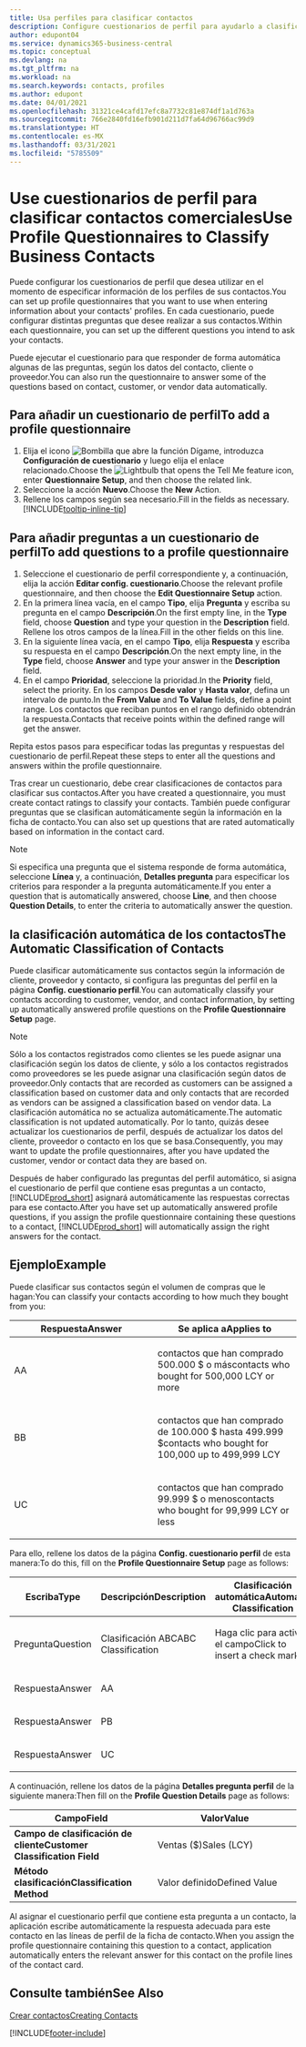 ```yaml
---
title: Usa perfiles para clasificar contactos
description: Configure cuestionarios de perfil para ayudarlo a clasificar sus contactos comerciales
author: edupont04
ms.service: dynamics365-business-central
ms.topic: conceptual
ms.devlang: na
ms.tgt_pltfrm: na
ms.workload: na
ms.search.keywords: contacts, profiles
ms.author: edupont
ms.date: 04/01/2021
ms.openlocfilehash: 31321ce4cafd17efc8a7732c81e874df1a1d763a
ms.sourcegitcommit: 766e2840fd16efb901d211d7fa64d96766ac99d9
ms.translationtype: HT
ms.contentlocale: es-MX
ms.lasthandoff: 03/31/2021
ms.locfileid: "5785509"
---
```

# <a name="use-profile-questionnaires-to-classify-business-contacts"></a><span data-ttu-id="7c8f1-103">Use cuestionarios de perfil para clasificar contactos comerciales</span><span class="sxs-lookup"><span data-stu-id="7c8f1-103">Use Profile Questionnaires to Classify Business Contacts</span></span>
<span data-ttu-id="7c8f1-104">Puede configurar los cuestionarios de perfil que desea utilizar en el momento de especificar información de los perfiles de sus contactos.</span><span class="sxs-lookup"><span data-stu-id="7c8f1-104">You can set up profile questionnaires that you want to use when entering information about your contacts' profiles.</span></span> <span data-ttu-id="7c8f1-105">En cada cuestionario, puede configurar distintas preguntas que desee realizar a sus contactos.</span><span class="sxs-lookup"><span data-stu-id="7c8f1-105">Within each questionnaire, you can set up the different questions you intend to ask your contacts.</span></span>  

<span data-ttu-id="7c8f1-106">Puede ejecutar el cuestionario para que responder de forma automática algunas de las preguntas, según los datos del contacto, cliente o proveedor.</span><span class="sxs-lookup"><span data-stu-id="7c8f1-106">You can also run the questionnaire to answer some of the questions based on contact, customer, or vendor data automatically.</span></span>  

## <a name="to-add-a-profile-questionnaire"></a><span data-ttu-id="7c8f1-107">Para añadir un cuestionario de perfil</span><span class="sxs-lookup"><span data-stu-id="7c8f1-107">To add a profile questionnaire</span></span>
1.  <span data-ttu-id="7c8f1-108">Elija el icono ![Bombilla que abre la función Dígame](media/ui-search/search_small.png "Dígame qué desea hacer"), introduzca **Configuración de cuestionario** y luego elija el enlace relacionado.</span><span class="sxs-lookup"><span data-stu-id="7c8f1-108">Choose the ![Lightbulb that opens the Tell Me feature](media/ui-search/search_small.png "Tell me what you want to do") icon, enter **Questionnaire Setup**, and then choose the related link.</span></span>  
2.  <span data-ttu-id="7c8f1-109">Seleccione la acción **Nuevo**.</span><span class="sxs-lookup"><span data-stu-id="7c8f1-109">Choose the **New** Action.</span></span>  
3.  <span data-ttu-id="7c8f1-110">Rellene los campos según sea necesario.</span><span class="sxs-lookup"><span data-stu-id="7c8f1-110">Fill in the fields as necessary.</span></span> [!INCLUDE[tooltip-inline-tip](includes/tooltip-inline-tip_md.md)]  

## <a name="to-add-questions-to-a-profile-questionnaire"></a><span data-ttu-id="7c8f1-111">Para añadir preguntas a un cuestionario de perfil</span><span class="sxs-lookup"><span data-stu-id="7c8f1-111">To add questions to a profile questionnaire</span></span>
1.  <span data-ttu-id="7c8f1-112">Seleccione el cuestionario de perfil correspondiente y, a continuación, elija la acción **Editar config. cuestionario**.</span><span class="sxs-lookup"><span data-stu-id="7c8f1-112">Choose the relevant profile questionnaire, and then choose the **Edit Questionnaire Setup** action.</span></span>  
2.  <span data-ttu-id="7c8f1-113">En la primera línea vacía, en el campo **Tipo**, elija **Pregunta** y escriba su pregunta en el campo **Descripción**.</span><span class="sxs-lookup"><span data-stu-id="7c8f1-113">On the first empty line, in the **Type** field, choose **Question** and type your question in the **Description** field.</span></span> <span data-ttu-id="7c8f1-114">Rellene los otros campos de la línea.</span><span class="sxs-lookup"><span data-stu-id="7c8f1-114">Fill in the other fields on this line.</span></span>  
3.  <span data-ttu-id="7c8f1-115">En la siguiente línea vacía, en el campo **Tipo**, elija **Respuesta** y escriba su respuesta en el campo **Descripción**.</span><span class="sxs-lookup"><span data-stu-id="7c8f1-115">On the next empty line, in the **Type** field, choose **Answer** and type your answer in the **Description** field.</span></span>  
4.  <span data-ttu-id="7c8f1-116">En el campo **Prioridad**, seleccione la prioridad.</span><span class="sxs-lookup"><span data-stu-id="7c8f1-116">In the **Priority** field, select the priority.</span></span> <span data-ttu-id="7c8f1-117">En los campos **Desde valor** y **Hasta valor**, defina un intervalo de punto.</span><span class="sxs-lookup"><span data-stu-id="7c8f1-117">In the **From Value** and **To Value** fields, define a point range.</span></span> <span data-ttu-id="7c8f1-118">Los contactos que reciban puntos en el rango definido obtendrán la respuesta.</span><span class="sxs-lookup"><span data-stu-id="7c8f1-118">Contacts that receive points within the defined range will get the answer.</span></span>  

<span data-ttu-id="7c8f1-119">Repita estos pasos para especificar todas las preguntas y respuestas del cuestionario de perfil.</span><span class="sxs-lookup"><span data-stu-id="7c8f1-119">Repeat these steps to enter all the questions and answers within the profile questionnaire.</span></span>

<span data-ttu-id="7c8f1-120">Tras crear un cuestionario, debe crear clasificaciones de contactos para clasificar sus contactos.</span><span class="sxs-lookup"><span data-stu-id="7c8f1-120">After you have created a questionnaire, you must create contact ratings to classify your contacts.</span></span> <span data-ttu-id="7c8f1-121">También puede configurar preguntas que se clasifican automáticamente según la información en la ficha de contacto.</span><span class="sxs-lookup"><span data-stu-id="7c8f1-121">You can also set up questions that are rated automatically based on information in the contact card.</span></span>  

> [!NOTE]
> <span data-ttu-id="7c8f1-122">Si especifica una pregunta que el sistema responde de forma automática, seleccione <STRONG>Línea</STRONG> y, a continuación, <STRONG>Detalles pregunta</STRONG> para especificar los criterios para responder a la pregunta automáticamente.</span><span class="sxs-lookup"><span data-stu-id="7c8f1-122">If you enter a question that is automatically answered, choose <STRONG>Line</STRONG>, and then choose <STRONG>Question Details</STRONG>, to enter the criteria to automatically answer the question.</span></span>

## <a name="the-automatic-classification-of-contacts"></a><span data-ttu-id="7c8f1-123">la clasificación automática de los contactos</span><span class="sxs-lookup"><span data-stu-id="7c8f1-123">The Automatic Classification of Contacts</span></span>
<span data-ttu-id="7c8f1-124">Puede clasificar automáticamente sus contactos según la información de cliente, proveedor y contacto, si configura las preguntas del perfil en la página **Config. cuestionario perfil**.</span><span class="sxs-lookup"><span data-stu-id="7c8f1-124">You can automatically classify your contacts according to customer, vendor, and contact information, by setting up automatically answered profile questions on the **Profile Questionnaire Setup** page.</span></span>  

> [!NOTE]
> <span data-ttu-id="7c8f1-125">Sólo a los contactos registrados como clientes se les puede asignar una clasificación según los datos de cliente, y sólo a los contactos registrados como proveedores se les puede asignar una clasificación según datos de proveedor.</span><span class="sxs-lookup"><span data-stu-id="7c8f1-125">Only contacts that are recorded as customers can be assigned a classification based on customer data and only contacts that are recorded as vendors can be assigned a classification based on vendor data.</span></span> <span data-ttu-id="7c8f1-126">La clasificación automática no se actualiza automáticamente.</span><span class="sxs-lookup"><span data-stu-id="7c8f1-126">The automatic classification is not updated automatically.</span></span> <span data-ttu-id="7c8f1-127">Por lo tanto, quizás desee actualizar los cuestionarios de perfil, después de actualizar los datos del cliente, proveedor o contacto en los que se basa.</span><span class="sxs-lookup"><span data-stu-id="7c8f1-127">Consequently, you may want to update the profile questionnaires, after you have updated the customer, vendor or contact data they are based on.</span></span>  

<span data-ttu-id="7c8f1-128">Después de haber configurado las preguntas del perfil automático, si asigna el cuestionario de perfil que contiene esas preguntas a un contacto, [!INCLUDE[prod_short](includes/prod_short.md)] asignará automáticamente las respuestas correctas para ese contacto.</span><span class="sxs-lookup"><span data-stu-id="7c8f1-128">After you have set up automatically answered profile questions, if you assign the profile questionnaire containing these questions to a contact, [!INCLUDE[prod_short](includes/prod_short.md)] will automatically assign the right answers for the contact.</span></span>  

## <a name="example"></a><span data-ttu-id="7c8f1-129">Ejemplo</span><span class="sxs-lookup"><span data-stu-id="7c8f1-129">Example</span></span>
<span data-ttu-id="7c8f1-130">Puede clasificar sus contactos según el volumen de compras que le hagan:</span><span class="sxs-lookup"><span data-stu-id="7c8f1-130">You can classify your contacts according to how much they bought from you:</span></span>

<table>
<colgroup>
<col style="width: 50%" />
<col style="width: 50%" />
</colgroup>
<thead>
<tr class="header">
<th><span data-ttu-id="7c8f1-131"><strong>Respuesta</strong></span><span class="sxs-lookup"><span data-stu-id="7c8f1-131"><strong>Answer</strong></span></span></th>
<th><span data-ttu-id="7c8f1-132"><strong>Se aplica a</strong></span><span class="sxs-lookup"><span data-stu-id="7c8f1-132"><strong>Applies to</strong></span></span></th>
</tr>
</thead>
<tbody>
<tr class="odd">
<td><p><span data-ttu-id="7c8f1-133">A</span><span class="sxs-lookup"><span data-stu-id="7c8f1-133">A</span></span></p></td>
<td><p><span data-ttu-id="7c8f1-134">contactos que han comprado 500.000 $ o más</span><span class="sxs-lookup"><span data-stu-id="7c8f1-134">contacts who bought for 500,000 LCY or more</span></span></p></td>
</tr>
<tr class="even">
<td><p><span data-ttu-id="7c8f1-135">B</span><span class="sxs-lookup"><span data-stu-id="7c8f1-135">B</span></span></p></td>
<td><p><span data-ttu-id="7c8f1-136">contactos que han comprado de 100.000 $ hasta 499.999 $</span><span class="sxs-lookup"><span data-stu-id="7c8f1-136">contacts who bought for 100,000 up to 499,999 LCY</span></span></p></td>
</tr>
<tr class="odd">
<td><p><span data-ttu-id="7c8f1-137">U</span><span class="sxs-lookup"><span data-stu-id="7c8f1-137">C</span></span></p></td>
<td><p><span data-ttu-id="7c8f1-138">contactos que han comprado 99.999 $ o menos</span><span class="sxs-lookup"><span data-stu-id="7c8f1-138">contacts who bought for 99,999 LCY or less</span></span></p></td>
</tr>
</tbody>
</table>

<span data-ttu-id="7c8f1-139">Para ello, rellene los datos de la página **Config. cuestionario perfil** de esta manera:</span><span class="sxs-lookup"><span data-stu-id="7c8f1-139">To do this, fill on the **Profile Questionnaire Setup** page as follows:</span></span>


<table>
<colgroup>
<col style="width: 20%" />
<col style="width: 20%" />
<col style="width: 20%" />
<col style="width: 20%" />
<col style="width: 20%" />
</colgroup>
<thead>
<tr class="header">
<th><span data-ttu-id="7c8f1-140"><strong>Escriba</strong></span><span class="sxs-lookup"><span data-stu-id="7c8f1-140"><strong>Type</strong></span></span></th>
<th><span data-ttu-id="7c8f1-141"><strong>Descripción</strong></span><span class="sxs-lookup"><span data-stu-id="7c8f1-141"><strong>Description</strong></span></span></th>
<th><span data-ttu-id="7c8f1-142"><strong>Clasificación automática</strong></span><span class="sxs-lookup"><span data-stu-id="7c8f1-142"><strong>Automatic Classification</strong></span></span></th>
<th><span data-ttu-id="7c8f1-143"><strong>Desde valor</strong></span><span class="sxs-lookup"><span data-stu-id="7c8f1-143"><strong>From Value</strong></span></span></th>
<th><span data-ttu-id="7c8f1-144"><strong>Hasta valor</strong></span><span class="sxs-lookup"><span data-stu-id="7c8f1-144"><strong>To Value</strong></span></span></th>
</tr>
</thead>
<tbody>
<tr class="odd">
<td><p><span data-ttu-id="7c8f1-145">Pregunta</span><span class="sxs-lookup"><span data-stu-id="7c8f1-145">Question</span></span></p></td>
<td><p><span data-ttu-id="7c8f1-146">Clasificación ABC</span><span class="sxs-lookup"><span data-stu-id="7c8f1-146">ABC Classification</span></span></p></td>
<td><p><span data-ttu-id="7c8f1-147">Haga clic para activar el campo</span><span class="sxs-lookup"><span data-stu-id="7c8f1-147">Click to insert a check mark</span></span></p></td>
<td><p> </p></td>
<td><p> </p></td>
</tr>
<tr class="even">
<td><p><span data-ttu-id="7c8f1-148">Respuesta</span><span class="sxs-lookup"><span data-stu-id="7c8f1-148">Answer</span></span></p></td>
<td><p><span data-ttu-id="7c8f1-149">A</span><span class="sxs-lookup"><span data-stu-id="7c8f1-149">A</span></span></p></td>
<td><p> </p></td>
<td><p><span data-ttu-id="7c8f1-150">500.000</span><span class="sxs-lookup"><span data-stu-id="7c8f1-150">500,000</span></span></p></td>
<td><p> </p></td>
</tr>
<tr class="odd">
<td><p><span data-ttu-id="7c8f1-151">Respuesta</span><span class="sxs-lookup"><span data-stu-id="7c8f1-151">Answer</span></span></p></td>
<td><p><span data-ttu-id="7c8f1-152">P</span><span class="sxs-lookup"><span data-stu-id="7c8f1-152">B</span></span></p></td>
<td><p> </p></td>
<td><p><span data-ttu-id="7c8f1-153">100,000</span><span class="sxs-lookup"><span data-stu-id="7c8f1-153">100,000</span></span></p></td>
<td><p><span data-ttu-id="7c8f1-154">499,999</span><span class="sxs-lookup"><span data-stu-id="7c8f1-154">499,999</span></span></p></td>
</tr>
<tr class="even">
<td><p><span data-ttu-id="7c8f1-155">Respuesta</span><span class="sxs-lookup"><span data-stu-id="7c8f1-155">Answer</span></span></p></td>
<td><p><span data-ttu-id="7c8f1-156">U</span><span class="sxs-lookup"><span data-stu-id="7c8f1-156">C</span></span></p></td>
<td><p> </p></td>
<td><p> </p></td>
<td><p><span data-ttu-id="7c8f1-157">99,999</span><span class="sxs-lookup"><span data-stu-id="7c8f1-157">99,999</span></span></p></td>
</tr>
</tbody>
</table>

<span data-ttu-id="7c8f1-158">A continuación, rellene los datos de la página **Detalles pregunta perfil** de la siguiente manera:</span><span class="sxs-lookup"><span data-stu-id="7c8f1-158">Then fill on the **Profile Question Details** page as follows:</span></span>
<table>
<colgroup>
<col style="width: 50%" />
<col style="width: 50%" />
</colgroup>
<thead>
<tr class="header">
<th><span data-ttu-id="7c8f1-159"><strong>Campo</strong></span><span class="sxs-lookup"><span data-stu-id="7c8f1-159"><strong>Field</strong></span></span></th>
<th><span data-ttu-id="7c8f1-160"><strong>Valor</strong></span><span class="sxs-lookup"><span data-stu-id="7c8f1-160"><strong>Value</strong></span></span></th>
</tr>
</thead>
<tbody>
<tr>
<td><span data-ttu-id="7c8f1-161"><strong>Campo de clasificación de cliente</strong></span><span class="sxs-lookup"><span data-stu-id="7c8f1-161"><strong>Customer Classification Field</strong></span></span></td>
<td><span data-ttu-id="7c8f1-162"><emphasis>Ventas ($)</emphasis></span><span class="sxs-lookup"><span data-stu-id="7c8f1-162"><emphasis>Sales (LCY)</emphasis></span></span></td>
</tr>
<tr>
<td><span data-ttu-id="7c8f1-163"><strong>Método clasificación</strong></span><span class="sxs-lookup"><span data-stu-id="7c8f1-163"><strong>Classification Method</strong></span></span></td>
<td><span data-ttu-id="7c8f1-164"><emphasis>Valor definido</emphasis></span><span class="sxs-lookup"><span data-stu-id="7c8f1-164"><emphasis>Defined Value</emphasis></span></span></td>
</tr>
</tbody>
</table>

<span data-ttu-id="7c8f1-165">Al asignar el cuestionario perfil que contiene esta pregunta a un contacto, la aplicación escribe automáticamente la respuesta adecuada para este contacto en las líneas de perfil de la ficha de contacto.</span><span class="sxs-lookup"><span data-stu-id="7c8f1-165">When you assign the profile questionnaire containing this question to a contact, application automatically enters the relevant answer for this contact on the profile lines of the contact card.</span></span>

## <a name="see-also"></a><span data-ttu-id="7c8f1-166">Consulte también</span><span class="sxs-lookup"><span data-stu-id="7c8f1-166">See Also</span></span>
[<span data-ttu-id="7c8f1-167">Crear contactos</span><span class="sxs-lookup"><span data-stu-id="7c8f1-167">Creating Contacts</span></span>](marketing-create-contact-companies.md)  


[!INCLUDE[footer-include](includes/footer-banner.md)]